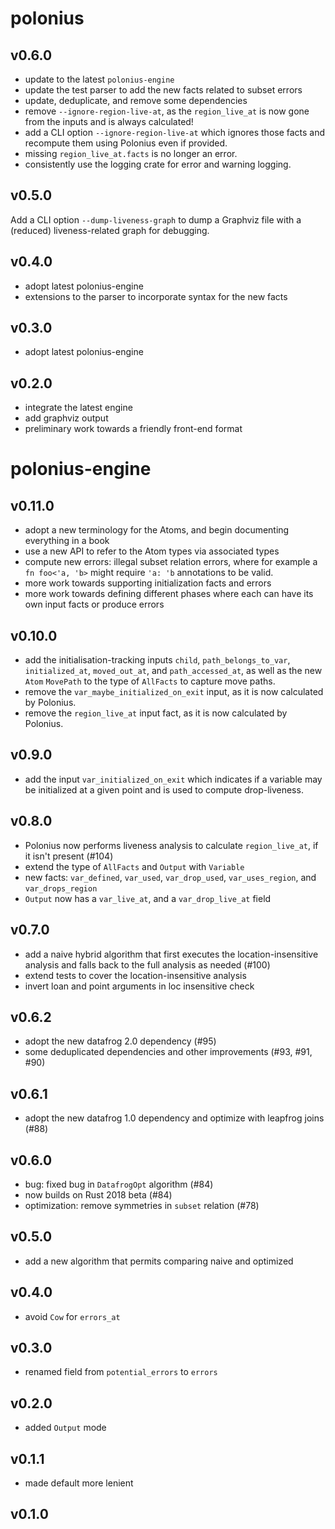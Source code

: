 # polonius

## v0.6.0
- update to the latest `polonius-engine`
- update the test parser to add the new facts related to subset errors
- update, deduplicate, and remove some dependencies
- remove `--ignore-region-live-at`, as the `region_live_at` is now gone
  from the inputs and is always calculated!
- add a CLI option `--ignore-region-live-at` which ignores those facts and
  recompute them using Polonius even if provided.
- missing `region_live_at.facts` is no longer an error.
- consistently use the logging crate for error and warning logging.

## v0.5.0

Add a CLI option `--dump-liveness-graph` to dump a Graphviz file with a
(reduced) liveness-related graph for debugging.

## v0.4.0

- adopt latest polonius-engine
- extensions to the parser to incorporate syntax for the new facts

## v0.3.0

- adopt latest polonius-engine

## v0.2.0

- integrate the latest engine
- add graphviz output
- preliminary work towards a friendly front-end format

# polonius-engine

## v0.11.0

- adopt a new terminology for the Atoms, and begin documenting everything in a book
- use a new API to refer to the Atom types via associated types
- compute new errors: illegal subset relation errors, where for example
  a `fn foo<'a, 'b>` might require `'a: 'b` annotations to be valid.
- more work towards supporting initialization facts and errors
- more work towards defining different phases where each can have its
  own input facts or produce errors

## v0.10.0

- add the initialisation-tracking inputs `child`, `path_belongs_to_var`,
  `initialized_at`, `moved_out_at`, and `path_accessed_at`, as well as the new
  `Atom` `MovePath` to the type of `AllFacts` to capture move paths.
- remove the `var_maybe_initialized_on_exit` input, as it is now calculated by Polonius.
- remove the `region_live_at` input fact, as it is now calculated by Polonius.

## v0.9.0

- add the input `var_initialized_on_exit` which indicates if a variable may be
  initialized at a given point and is used to compute drop-liveness.

## v0.8.0

- Polonius now performs liveness analysis to calculate `region_live_at`, if it
  isn't present (#104)
- extend the type of `AllFacts` and `Output` with `Variable`
- new facts: `var_defined`, `var_used`, `var_drop_used`, `var_uses_region`, and
  `var_drops_region`
- `Output` now has a `var_live_at`, and a `var_drop_live_at` field

## v0.7.0

- add a naive hybrid algorithm that first executes the location-insensitive
  analysis and falls back to the full analysis as needed (#100)
- extend tests to cover the location-insensitive analysis
- invert loan and point arguments in loc insensitive check

## v0.6.2

- adopt the new datafrog 2.0 dependency (#95)
- some deduplicated dependencies and other improvements (#93, #91, #90)

## v0.6.1

- adopt the new datafrog 1.0 dependency and optimize with leapfrog joins (#88)

## v0.6.0

- bug: fixed bug in `DatafrogOpt` algorithm (#84)
- now builds on Rust 2018 beta (#84)
- optimization: remove symmetries in `subset` relation (#78)

## v0.5.0

- add a new algorithm that permits comparing naive and optimized

## v0.4.0

- avoid `Cow` for `errors_at`

## v0.3.0

- renamed field from `potential_errors` to `errors`

## v0.2.0

- added `Output` mode

## v0.1.1

- made default more lenient

## v0.1.0

